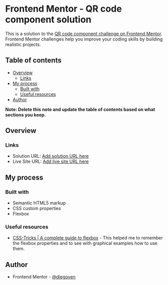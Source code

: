 # Frontend Mentor - QR code component solution

This is a solution to the [QR code component challenge on Frontend Mentor](https://www.frontendmentor.io/challenges/qr-code-component-iux_sIO_H). Frontend Mentor challenges help you improve your coding skills by building realistic projects. 

## Table of contents

- [Overview](#overview)
  - [Links](#links)
- [My process](#my-process)
  - [Built with](#built-with)
  - [Useful resources](#useful-resources)
- [Author](#author)

**Note: Delete this note and update the table of contents based on what sections you keep.**

## Overview

### Links

- Solution URL: [Add solution URL here](https://github.com/diegoven/qr-component)
- Live Site URL: [Add live site URL here](https://diegoven.github.io/qr-component/)

## My process

### Built with

- Semantic HTML5 markup
- CSS custom properties
- Flexbox

### Useful resources

- [CSS-Tricks | A complete guide to flexbox](https://css-tricks.com/snippets/css/a-guide-to-flexbox/) - This helped me to remember the flexbox properties and to see with graphical examples how to use them.

## Author

- Frontend Mentor - [@diegoven](https://www.frontendmentor.io/profile/diegoven)
